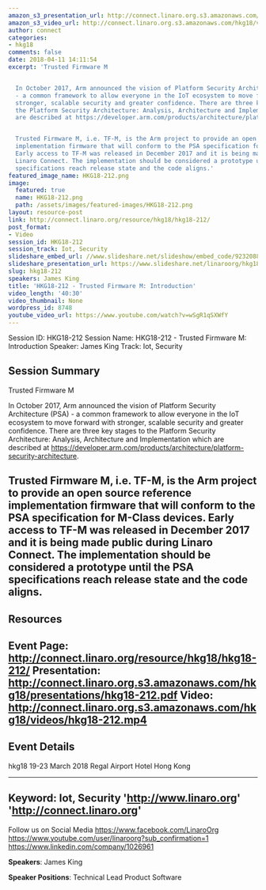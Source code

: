 ```yaml
---
amazon_s3_presentation_url: http://connect.linaro.org.s3.amazonaws.com/hkg18/presentations/hkg18-212.pdf
amazon_s3_video_url: http://connect.linaro.org.s3.amazonaws.com/hkg18/videos/hkg18-212.mp4
author: connect
categories:
- hkg18
comments: false
date: 2018-04-11 14:11:54
excerpt: 'Trusted Firmware M


  In October 2017, Arm announced the vision of Platform Security Architecture (PSA)
  - a common framework to allow everyone in the IoT ecosystem to move forward with
  stronger, scalable security and greater confidence. There are three key stages to
  the Platform Security Architecture: Analysis, Architecture and Implementation which
  are described at https://developer.arm.com/products/architecture/platform-security-architecture.


  Trusted Firmware M, i.e. TF-M, is the Arm project to provide an open source reference
  implementation firmware that will conform to the PSA specification for M-Class devices.
  Early access to TF-M was released in December 2017 and it is being made public during
  Linaro Connect. The implementation should be considered a prototype until the PSA
  specifications reach release state and the code aligns.'
featured_image_name: HKG18-212.png
image:
  featured: true
  name: HKG18-212.png
  path: /assets/images/featured-images/HKG18-212.png
layout: resource-post
link: http://connect.linaro.org/resource/hkg18/hkg18-212/
post_format:
- Video
session_id: HKG18-212
session_track: Iot, Security
slideshare_embed_url: //www.slideshare.net/slideshow/embed_code/92320886
slideshare_presentation_url: https://www.slideshare.net/linaroorg/hkg18212-trusted-firmware-m-introduction
slug: hkg18-212
speakers: James King
title: 'HKG18-212 - Trusted Firmware M: Introduction'
video_length: '40:30'
video_thumbnail: None
wordpress_id: 8748
youtube_video_url: https://www.youtube.com/watch?v=wSgR1qSXWfY
---
```


Session ID: HKG18-212
Session Name: HKG18-212 - Trusted Firmware M: Introduction
Speaker: James King
Track: Iot, Security


## Session Summary
Trusted Firmware M

In October 2017, Arm announced the vision of Platform Security Architecture (PSA) - a common framework to allow everyone in the IoT ecosystem to move forward with stronger, scalable security and greater confidence. There are three key stages to the Platform Security Architecture: Analysis, Architecture and Implementation which are described at https://developer.arm.com/products/architecture/platform-security-architecture.

Trusted Firmware M, i.e. TF-M, is the Arm project to provide an open source reference implementation firmware that will conform to the PSA specification for M-Class devices. Early access to TF-M was released in December 2017 and it is being made public during Linaro Connect. The implementation should be considered a prototype until the PSA specifications reach release state and the code aligns.
---------------------------------------------------
## Resources
Event Page: http://connect.linaro.org/resource/hkg18/hkg18-212/
Presentation: http://connect.linaro.org.s3.amazonaws.com/hkg18/presentations/hkg18-212.pdf
Video: http://connect.linaro.org.s3.amazonaws.com/hkg18/videos/hkg18-212.mp4
 ---------------------------------------------------
## Event Details
hkg18
19-23 March 2018 
Regal Airport Hotel Hong Kong

---------------------------------------------------
Keyword: Iot, Security
'http://www.linaro.org'
'http://connect.linaro.org'
---------------------------------------------------
Follow us on Social Media
https://www.facebook.com/LinaroOrg
https://www.youtube.com/user/linaroorg?sub_confirmation=1
https://www.linkedin.com/company/1026961

**Speakers**: James King

**Speaker Positions**: Technical Lead Product Software